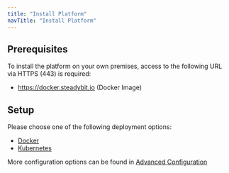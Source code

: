 ```yaml
---
title: "Install Platform"
navTitle: "Install Platform"
---
```


## Prerequisites

To install the platform on your own premises, access to the following URL via HTTPS (443) is required:

* https://docker.steadybit.io (Docker Image)

## Setup

Please choose one of the following deployment options:

* [Docker](40-install-platform/10-docker)
* [Kubernetes](40-install-platform/20-k8s)

More configuration options can be found in [Advanced Configuration](40-install-platform/30-advanced-configuration)

